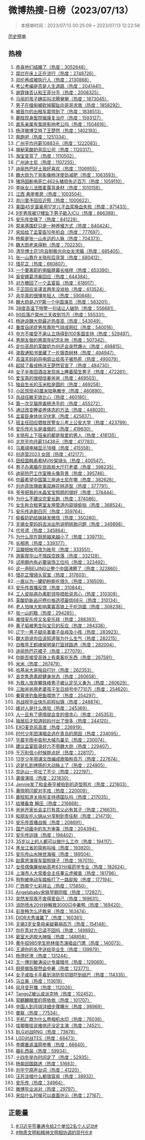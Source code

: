 <h1>
微博热搜-日榜（2023/07/13）
</h1>
<blockquote>
<p>
本榜单时间：2023/07/13 00:25:09 ~ 2023/07/13 12:22:58
</p>
</blockquote>
<p>
<a href="https://github.com/daifee/weibo-hot-search/tree/main/archives/daily">历史榜单</a>
</p>
<h2>
热榜
</h2>
<ol>

<li>
<a href="https://s.weibo.com/weibo?q=%23%E6%81%AD%E5%96%9C%E4%BB%96%E4%BB%AC%E7%BB%93%E5%A9%9A%E4%BA%86%23" target="weibo">
恭喜他们结婚了（热度：3052648）
</a>
</li>

<li>
<a href="https://s.weibo.com/weibo?q=%23%E8%85%90%E7%83%82%E5%9C%A8%E5%BA%8A%E4%B8%8A%E6%AD%A3%E5%9C%A8%E6%B5%81%E8%A1%8C%23" target="weibo">
腐烂在床上正在流行（热度：2748726）
</a>
</li>

<li>
<a href="https://s.weibo.com/weibo?q=%23%E9%82%93%E4%BC%A6%E5%86%8D%E6%88%90%E8%A2%AB%E6%89%A7%E8%A1%8C%E4%BA%BA%23" target="weibo">
邓伦再成被执行人（热度：2130868）
</a>
</li>

<li>
<a href="https://s.weibo.com/weibo?q=%23%E8%80%83%E5%85%AC%E8%80%83%E7%BC%96%E6%98%AF%E5%90%A6%E6%98%AF%E4%BA%BA%E7%94%9F%E9%80%80%E8%B7%AF%23" target="weibo">
考公考编是否是人生退路（热度：2041441）
</a>
</li>

<li>
<a href="https://s.weibo.com/weibo?q=%23%E8%B0%A2%E9%9C%86%E9%94%8B%E5%90%A6%E8%AE%A4%E5%92%8C%E7%8E%8B%E8%8F%B2%E5%88%86%E6%89%8B%23" target="weibo">
谢霆锋否认和王菲分手（热度：2008325）
</a>
</li>

<li>
<a href="https://s.weibo.com/weibo?q=%23%E9%A9%AC%E4%B8%BD%E7%9A%84%E5%AD%A9%E5%AD%90%E7%A1%AE%E5%AE%9E%E5%8F%AB%E6%B2%88%E8%85%BE%E8%88%85%E8%88%85%23" target="weibo">
马丽的孩子确实叫沈腾舅舅（热度：1873045）
</a>
</li>

<li>
<a href="https://s.weibo.com/weibo?q=%23%E7%94%B7%E5%AD%90%E5%9C%A8%E7%BC%85%E7%94%B8%E8%A2%AB%E7%A0%8D%E6%8E%89%E8%84%9A%E8%B6%BE%E5%90%91%E5%93%A5%E5%93%A5%E6%B1%82%E6%95%91%23" target="weibo">
男子在缅甸被砍掉脚趾向哥哥求救（热度：1858292）
</a>
</li>

<li>
<a href="https://s.weibo.com/weibo?q=%23%E8%A2%AB%E9%A6%96%E5%B0%94%E7%9A%84%E5%87%BA%E7%A7%9F%E8%BD%A6%E9%9C%87%E6%83%8A%E5%88%B0%E4%BA%86%23" target="weibo">
被首尔的出租车震惊到了（热度：1838513）
</a>
</li>

<li>
<a href="https://s.weibo.com/weibo?q=%23%E9%B9%BF%E6%99%97%E7%8E%B0%E8%BA%AB%E5%8C%BB%E9%99%A2%E5%81%9A%E5%BA%B7%E5%A4%8D%E6%B2%BB%E7%96%97%23" target="weibo">
鹿晗现身医院做康复治疗（热度：1593127）
</a>
</li>

<li>
<a href="https://s.weibo.com/weibo?q=%23%E7%9B%B4%E7%B3%BB%E4%BA%B2%E5%B1%9E%E6%9C%89%E6%A1%88%E5%BA%95%E5%BD%B1%E5%93%8D%E8%80%83%E5%85%AC%E5%90%97%23" target="weibo">
直系亲属有案底影响考公吗（热度：1504616）
</a>
</li>

<li>
<a href="https://s.weibo.com/weibo?q=%23%E6%9D%A8%E6%B4%8B%E5%BE%AE%E5%8D%9A%E8%89%BE%E7%89%B9%E4%BA%86%E7%8E%8B%E6%A5%9A%E7%84%B6%23" target="weibo">
杨洋微博艾特了王楚然（热度：1402193）
</a>
</li>

<li>
<a href="https://s.weibo.com/weibo?q=%23%E5%A5%94%E8%B7%91%E5%90%A7%23" target="weibo">
奔跑吧（热度：1251334）
</a>
</li>

<li>
<a href="https://s.weibo.com/weibo?q=%23%E5%B9%BF%E5%B7%9E%E5%B9%B3%E5%9D%87%E6%9C%88%E8%96%AA10883%E5%85%83%23" target="weibo">
广州平均月薪10883元（热度：1222083）
</a>
</li>

<li>
<a href="https://s.weibo.com/weibo?q=%23%E6%8F%AD%E7%A7%98%E8%8C%89%E9%85%B8%E5%A5%B6%E8%83%8C%E5%90%8E%E5%85%AC%E5%8F%B8%23" target="weibo">
揭秘茉酸奶背后公司（热度：1120317）
</a>
</li>

<li>
<a href="https://s.weibo.com/weibo?q=%23%E6%B7%98%E5%AE%9D%E5%8F%98%E8%93%9D%E4%BA%86%23" target="weibo">
淘宝变蓝了（热度：1110502）
</a>
</li>

<li>
<a href="https://s.weibo.com/weibo?q=%23%E5%B9%BF%E5%B7%9E%E8%BF%AA%E5%A3%AB%E5%B0%BC%23" target="weibo">
广州迪士尼（热度：1107255）
</a>
</li>

<li>
<a href="https://s.weibo.com/weibo?q=%23%E8%BF%AA%E4%B8%BD%E7%83%AD%E5%B7%B4%E5%A5%BD%E5%9C%9F%E6%88%91%E5%A5%BD%E5%96%9C%E6%AC%A2%23" target="weibo">
迪丽热巴好土我好喜欢（热度：1106955）
</a>
</li>

<li>
<a href="https://s.weibo.com/weibo?q=%23%E9%AD%8F%E5%A4%A7%E5%8B%8B%E4%B8%BA%E4%BA%86%E8%83%8C%E5%BD%B1%E5%83%8F%E6%9D%A8%E6%B4%8B%E4%BD%BF%E5%8A%B2%E5%87%8F%E8%82%A5%23" target="weibo">
魏大勋为了背影像杨洋使劲减肥（热度：1063593）
</a>
</li>

<li>
<a href="https://s.weibo.com/weibo?q=%23%E7%8C%AA%E5%9C%BA%E5%9B%A0%E6%96%AD%E7%94%B5%E6%AD%BB%E4%BA%A1462%E5%A4%B4%E7%8C%AA%E6%8D%9F%E5%A4%B1%E8%BF%91%E7%99%BE%E4%B8%87%23" target="weibo">
猪场因断电死亡462头猪损失近百万（热度：1059110）
</a>
</li>

<li>
<a href="https://s.weibo.com/weibo?q=%23%E6%9D%8E%E5%92%8F%E5%A5%B3%E5%84%BF%E6%B3%95%E5%9B%BE%E9%BA%A6%E9%9C%B2%E8%83%8C%E8%BA%AB%E6%9D%90%23" target="weibo">
李咏女儿法图麦露背身材（热度：1010158）
</a>
</li>

<li>
<a href="https://s.weibo.com/weibo?q=%23%E6%B1%9F%E8%A5%BF%20%E6%82%AC%E5%B4%96%E5%A5%97%E6%88%BF%23" target="weibo">
江西 悬崖套房（热度：1003504）
</a>
</li>

<li>
<a href="https://s.weibo.com/weibo?q=%23%E4%BA%95%E5%B7%9D%E9%87%8C%E4%BA%88%E5%9B%9E%E5%BA%94%E8%BF%91%E7%85%A7%23" target="weibo">
井川里予回应近照（热度：1000622）
</a>
</li>

<li>
<a href="https://s.weibo.com/weibo?q=%23%E7%BE%8E%E5%9B%BD45%E5%B2%81%E5%AF%8C%E8%B1%AA%E7%94%A817%E5%B2%81%E5%84%BF%E5%AD%90%E8%A1%80%E6%B5%86%E6%8D%A2%E8%A1%80%E5%A4%B1%E8%B4%A5%23" target="weibo">
美国45岁富豪用17岁儿子血浆换血失败（热度：871433）
</a>
</li>

<li>
<a href="https://s.weibo.com/weibo?q=%239%E5%B2%81%E7%94%B7%E5%AD%A9%E8%A2%AB17%E6%A5%BC%E5%9D%A0%E4%B8%8B%E7%94%B7%E5%AD%90%E7%A0%B8%E5%85%A5ICU%23" target="weibo">
9岁男孩被17楼坠下男子砸入ICU（热度：866389）
</a>
</li>

<li>
<a href="https://s.weibo.com/weibo?q=%23%E5%AE%89%E4%B9%90%E4%BC%A0%E7%A9%BA%E9%99%8D%E4%BA%86%23" target="weibo">
安乐传空降了（热度：841229）
</a>
</li>

<li>
<a href="https://s.weibo.com/weibo?q=%23%E5%8E%9F%E6%9D%A5%E5%9F%BA%E5%9B%B4%E8%99%BE%E5%8F%AA%E6%98%AF%E4%B8%80%E7%A7%8D%E5%85%BB%E6%AE%96%E6%96%B9%E5%BC%8F%23" target="weibo">
原来基围虾只是一种养殖方式（热度：840424）
</a>
</li>

<li>
<a href="https://s.weibo.com/weibo?q=%23%E5%AE%8B%E7%84%B0%E7%BB%99%E4%BA%86%E5%AD%9F%E5%AE%B4%E8%87%A310%E5%B9%B4%E6%9C%BA%E4%BC%9A%23" target="weibo">
宋焰给了孟宴臣10年机会（热度：777697）
</a>
</li>

<li>
<a href="https://s.weibo.com/weibo?q=%23%E6%9D%A8%E7%B4%AB%E6%98%AF%E5%BC%A0%E4%B8%80%E5%B1%B1%E6%B0%B8%E8%BF%9C%E7%9A%84%E4%BA%BA%E8%84%89%23" target="weibo">
杨紫是张一山永远的人脉（热度：704373）
</a>
</li>

<li>
<a href="https://s.weibo.com/weibo?q=%23%E9%AD%8F%E5%A4%A7%E5%8B%8B%E8%80%81%E6%9D%A5%E5%BE%97%E7%B2%89%23" target="weibo">
魏大勋老来得粉（热度：702230）
</a>
</li>

<li>
<a href="https://s.weibo.com/weibo?q=%23%E6%B8%85%E5%8D%8E%E5%8D%9A%E5%A3%AB%E8%8A%B11%E6%9C%88%E8%87%AA%E5%88%B6%E6%9E%81%E5%85%89%E5%90%91%E5%A5%B3%E5%8F%8B%E6%B1%82%E5%A9%9A%23" target="weibo">
清华博士花1月自制极光向女友求婚（热度：685405）
</a>
</li>

<li>
<a href="https://s.weibo.com/weibo?q=%23%E5%BC%A0%E4%B8%80%E5%B1%B1%E9%9D%A0%E5%9C%A8%E5%85%B3%E6%99%93%E5%BD%A4%E5%90%8E%E8%83%8C%E5%93%AD%23" target="weibo">
张一山靠在关晓彤后背哭（热度：680412）
</a>
</li>

<li>
<a href="https://s.weibo.com/weibo?q=%23%E6%83%9C%E8%8A%B1%E8%8A%B7%23" target="weibo">
惜花芷（热度：660807）
</a>
</li>

<li>
<a href="https://s.weibo.com/weibo?q=%23%E4%B8%80%E4%B8%AA%E8%A6%81%E7%A6%BB%E8%81%8C%E7%9A%84%E7%94%B5%E8%84%91%E5%B1%8F%E5%B9%95%E9%95%BF%E5%95%A5%E6%A0%B7%23" target="weibo">
一个要离职的电脑屏幕长啥样（热度：653390）
</a>
</li>

<li>
<a href="https://s.weibo.com/weibo?q=%23%E5%A5%9A%E5%AE%89%E5%A8%9C%E8%91%9B%E6%B2%9B%E8%B1%AA%E5%9B%9E%E5%BA%94%23" target="weibo">
奚安娜葛沛豪回应（热度：644384）
</a>
</li>

<li>
<a href="https://s.weibo.com/weibo?q=%23%E5%AF%B9%E6%96%B9%E6%92%A4%E5%9B%9E%E4%BA%86%E4%B8%80%E4%B8%AA%E5%AD%9F%E5%AE%B4%E8%87%A3%23" target="weibo">
对方撤回了一个孟宴臣（热度：618917）
</a>
</li>

<li>
<a href="https://s.weibo.com/weibo?q=%23%E4%BA%8E%E6%AD%A3%E5%9B%9E%E5%BA%94%E5%90%B4%E8%B0%A8%E8%A8%80%E4%B8%A4%E5%B9%B4%E6%B2%A1%E6%88%8F%E6%8B%8D%23" target="weibo">
于正回应吴谨言两年没戏拍（热度：613524）
</a>
</li>

<li>
<a href="https://s.weibo.com/weibo?q=%23%E4%BD%99%E5%8D%8E%E7%9C%9F%E7%9A%84%E5%BE%88%E6%87%82%E5%B9%B4%E8%BD%BB%E4%BA%BA%23" target="weibo">
余华真的很懂年轻人（热度：590848）
</a>
</li>

<li>
<a href="https://s.weibo.com/weibo?q=%23%E9%AD%8F%E5%A4%A7%E5%8B%8B%E6%98%AFJYP%E7%AC%AC%E4%B8%80%E4%B8%AA%E4%B8%AD%E5%9B%BD%E6%BC%94%E5%91%98%23" target="weibo">
魏大勋是JYP第一个中国演员（热度：583201）
</a>
</li>

<li>
<a href="https://s.weibo.com/weibo?q=%2338%E5%BA%A6%E9%AB%98%E6%B8%A9%E4%B8%8B%E7%89%B9%E8%AD%A6%E4%B8%80%E5%8F%A5%E8%AF%9D%E8%AE%A9%E4%BA%BA%E7%A0%B4%E9%98%B2%23" target="weibo">
38度高温下特警一句话让人破防（热度：556681）
</a>
</li>

<li>
<a href="https://s.weibo.com/weibo?q=%2390%E5%90%8E%E8%90%BD%E6%88%B7%E5%B8%B8%E5%B7%9E%E4%B8%89%E5%A4%A9%E6%94%B6%E5%88%B015%E4%B8%87%23" target="weibo">
90后落户常州三天收到15万（热度：555331）
</a>
</li>

<li>
<a href="https://s.weibo.com/weibo?q=%23%E6%9D%A8%E8%BF%AA%E8%AF%B4%E9%AD%8F%E5%A4%A7%E5%8B%8B%E6%9C%80%E8%BF%91%E7%83%AD%E5%BA%A6%E9%AB%98%23" target="weibo">
杨迪说魏大勋最近热度高（热度：543049）
</a>
</li>

<li>
<a href="https://s.weibo.com/weibo?q=%23%E9%87%8D%E5%BA%A6%E8%87%AA%E9%97%AD%E7%97%87%E7%94%B7%E5%AD%A9%E9%9D%A0%E5%90%B9%E6%B0%94%E7%90%83%E6%88%90%E7%BD%91%E7%BA%A2%23" target="weibo">
重度自闭症男孩靠吹气球成网红（热度：540016）
</a>
</li>

<li>
<a href="https://s.weibo.com/weibo?q=%23%E4%B8%AD%E6%96%B9%E4%B8%8D%E6%8E%A5%E5%8F%97%E4%B8%8D%E6%89%BF%E8%AE%A4%E7%AB%8B%E5%9C%BA%E5%BE%97%E5%88%B0100%E5%A4%9A%E5%9B%BD%E6%94%AF%E6%8C%81%23" target="weibo">
中方不接受不承认立场得到100多国支持（热度：529497）
</a>
</li>

<li>
<a href="https://s.weibo.com/weibo?q=%23%E7%94%B7%E6%9C%8B%E5%8F%8B%E5%81%9A%E7%9A%84%E4%B8%A4%E5%91%A8%E5%B9%B4%E7%BA%AA%E5%BF%B5%E7%A4%BC%E7%89%A9%23" target="weibo">
男朋友做的两周年纪念礼物（热度：507342）
</a>
</li>

<li>
<a href="https://s.weibo.com/weibo?q=%23%E5%AE%9A%E4%BB%B7%E9%AB%98%E6%98%82%E7%9A%84%E8%8C%89%E9%85%B8%E5%A5%B6%E4%B8%BA%E4%BD%95%E8%BF%98%E4%BC%9A%E7%AA%81%E7%84%B6%E7%88%86%E7%81%AB%23" target="weibo">
定价高昂的茉酸奶为何还会突然爆火（热度：498815）
</a>
</li>

<li>
<a href="https://s.weibo.com/weibo?q=%23%E5%BD%95%E5%8F%96%E9%80%9A%E7%9F%A5%E4%B9%A6%E9%87%8C%E8%97%8F%E4%BA%86%E4%B8%80%E7%89%87%E9%93%B6%E6%9D%8F%E6%A0%91%E6%9E%97%23" target="weibo">
录取通知书里藏了一片银杏树林（热度：494947）
</a>
</li>

<li>
<a href="https://s.weibo.com/weibo?q=%23%E9%AB%98%E6%B8%A9%E5%A4%A9%E5%A6%88%E5%A6%88%E5%B0%86%E7%94%B5%E6%89%87%E8%AE%A9%E7%BB%99%E5%AD%A9%E5%AD%90%E8%A2%AB%E7%83%AD%E6%AD%BB%23" target="weibo">
高温天妈妈将电扇让给孩子被热死（热度：490079）
</a>
</li>

<li>
<a href="https://s.weibo.com/weibo?q=%23%E8%B5%B7%E7%8C%9B%E4%BA%86%E7%9C%8B%E6%88%90%E6%9D%A8%E6%B4%8B%E7%8E%8B%E6%A5%9A%E7%84%B6%E5%AE%98%E5%AE%A3%E4%BA%86%23" target="weibo">
起猛了看成杨洋王楚然官宣了（热度：484730）
</a>
</li>

<li>
<a href="https://s.weibo.com/weibo?q=%23%E5%A5%B3%E5%AD%90%E5%8D%8A%E5%A4%9C%E5%9B%9E%E9%85%92%E5%BA%97%E5%8F%91%E7%8E%B0%E5%BA%8A%E4%B8%8A%E7%9D%A1%E7%9D%80%E9%99%8C%E7%94%9F%E7%94%B7%E5%AD%90%23" target="weibo">
女子半夜回酒店发现床上睡着陌生男子（热度：472261）
</a>
</li>

<li>
<a href="https://s.weibo.com/weibo?q=%23%E7%88%B1%E5%AE%9D%E7%9C%9F%E7%9A%84%E5%BE%88%E7%9B%B8%E4%BF%A1%E5%A7%9C%E7%88%B8%E7%88%B8%23" target="weibo">
爱宝真的很相信姜爸爸（热度：469503）
</a>
</li>

<li>
<a href="https://s.weibo.com/weibo?q=%23%E7%8B%AC%E8%87%AA%E7%94%9F%E9%95%BF%E7%9A%84%E7%8E%89%E7%B1%B3%E7%B2%92%E6%98%AF%E5%9C%86%E7%9A%84%23" target="weibo">
独自生长的玉米粒是圆的（热度：469258）
</a>
</li>

<li>
<a href="https://s.weibo.com/weibo?q=%23%E5%B0%8F%E5%8C%BA%E6%83%8A%E7%8E%B040%E5%8E%98%E7%B1%B3%E9%99%86%E9%BE%9F%E6%95%A3%E6%AD%A5%23" target="weibo">
小区惊现40厘米陆龟散步（热度：460890）
</a>
</li>

<li>
<a href="https://s.weibo.com/weibo?q=%23%E8%82%96%E6%88%98%E4%BB%BB%E6%95%8F%E6%97%A0%E6%95%88%E6%AF%94%E5%BF%83%23" target="weibo">
肖战任敏无效比心（热度：460180）
</a>
</li>

<li>
<a href="https://s.weibo.com/weibo?q=%23%E7%AC%AC%E4%B8%80%E6%AC%A1%E8%A7%81%E7%8C%AB%E7%94%A8%E9%A6%99%E8%82%A0%E6%B4%97%E6%89%8B%E7%9A%84%23" target="weibo">
第一次见猫用香肠洗手的（热度：455272）
</a>
</li>

<li>
<a href="https://s.weibo.com/weibo?q=%23%E9%80%9A%E8%BF%87%E6%94%B9%E5%8F%98%E7%9D%A1%E5%A7%BF%E5%85%BB%E4%BD%93%E6%80%81%E7%9A%84%E6%96%B9%E6%B3%95%23" target="weibo">
通过改变睡姿养体态的方法（热度：448020）
</a>
</li>

<li>
<a href="https://s.weibo.com/weibo?q=%23%E5%AD%9F%E5%AE%B4%E8%87%A3%E8%BA%AB%E4%BD%93%E7%8A%B6%E5%86%B5%E4%BC%8F%E7%AC%94%23" target="weibo">
孟宴臣身体状况伏笔（热度：425837）
</a>
</li>

<li>
<a href="https://s.weibo.com/weibo?q=%23%E7%8F%AD%E4%B8%BB%E4%BB%BB%E5%9B%9E%E5%BA%94%E7%89%BA%E7%89%B2%E6%B0%91%E8%AD%A6%E5%A5%B3%E5%84%BF%E8%80%83%E4%B8%8A%E5%85%AC%E5%AE%89%E5%A4%A7%E5%AD%A6%23" target="weibo">
班主任回应牺牲民警女儿考上公安大学（热度：423799）
</a>
</li>

<li>
<a href="https://s.weibo.com/weibo?q=%23%E5%AE%89%E4%B9%90%E4%BC%A0%E7%89%87%E5%A4%B4%E6%98%AF%E8%B0%81%E5%81%9A%E7%9A%84%23" target="weibo">
安乐传片头是谁做的（热度：419630）
</a>
</li>

<li>
<a href="https://s.weibo.com/weibo?q=%23%E5%85%B3%E6%99%93%E5%BD%A4%E4%B8%8A%E4%B8%8B%E7%8F%AD%E4%BA%B2%E7%9A%84%E9%83%BD%E6%98%AF%E6%88%91%E7%88%B1%E7%9A%84%E7%94%B7%E4%BA%BA%23" target="weibo">
关晓彤上下班亲的都是我爱的男人（热度：418135）
</a>
</li>

<li>
<a href="https://s.weibo.com/weibo?q=%23%E5%8C%97%E4%BA%AC%E5%B9%B3%E5%9D%87%E6%9C%88%E8%96%AA13438%E5%85%83%23" target="weibo">
北京平均月薪13438元（热度：417783）
</a>
</li>

<li>
<a href="https://s.weibo.com/weibo?q=%23%E9%A9%AC%E5%98%89%E7%A5%BA%E7%94%B5%E6%A2%AF%E6%98%BE%E7%A4%BA18%E6%A5%BC%23" target="weibo">
马嘉祺电梯显示18楼（热度：415558）
</a>
</li>

<li>
<a href="https://s.weibo.com/weibo?q=%23%E5%88%9B%E9%80%A0%E8%90%A52023%20%E5%A5%B3%E5%9B%A2%23" target="weibo">
创造营2023 女团（热度：412177）
</a>
</li>

<li>
<a href="https://s.weibo.com/weibo?q=%23%E7%94%B0%E6%9F%BE%E5%9B%BD%E9%9F%A9%E7%B4%A0%E5%B8%8CMV%E5%90%B5%E6%9E%B6%E9%95%9C%E5%A4%B4%23" target="weibo">
田柾国韩素希MV吵架镜头（热度：400547）
</a>
</li>

<li>
<a href="https://s.weibo.com/weibo?q=%23%E7%94%B7%E5%AD%90%E5%8A%9E%E7%A6%BB%E5%A9%9A%E5%9C%A8%E6%B0%91%E6%94%BF%E5%B1%80%E5%A4%A7%E5%8E%85%E6%89%93%E8%80%81%E5%A9%86%23" target="weibo">
男子办离婚在民政局大厅打老婆（热度：398235）
</a>
</li>

<li>
<a href="https://s.weibo.com/weibo?q=%23%E8%BF%AA%E4%B8%BD%E7%83%AD%E5%B7%B4%E5%B7%A5%E4%BD%9C%E5%AE%A4%E6%8D%A2%E5%A4%B4%E5%83%8F%E8%83%8C%E6%99%AF%23" target="weibo">
迪丽热巴工作室换头像背景（热度：395746）
</a>
</li>

<li>
<a href="https://s.weibo.com/weibo?q=%23%E4%BD%A0%E6%9C%80%E5%B8%8C%E6%9C%9B%E4%B8%AD%E5%9B%BD%E7%AC%AC%E4%B8%89%E5%BA%A7%E8%BF%AA%E5%A3%AB%E5%B0%BC%E5%9C%A8%E5%93%AA%23" target="weibo">
你最希望中国第三座迪士尼在哪（热度：382626）
</a>
</li>

<li>
<a href="https://s.weibo.com/weibo?q=%23%E5%88%98%E4%BA%A6%E8%8F%B2%E7%8E%AB%E7%91%B0%E6%95%85%E4%BA%8B%E5%8F%8C%E9%BA%BB%E8%8A%B1%E8%BE%AB%E9%80%A0%E5%9E%8B%23" target="weibo">
刘亦菲玫瑰故事双麻花辫造型（热度：377791）
</a>
</li>

<li>
<a href="https://s.weibo.com/weibo?q=%23%E7%88%B7%E7%88%B7%E6%8A%8A%E6%88%91%E7%9A%84%E6%B0%B4%E6%99%B6%E5%AE%9D%E5%AE%9D%E7%85%A7%E9%A1%BE%E7%9A%84%E5%BE%88%E5%A5%BD%23" target="weibo">
爷爷把我的水晶宝宝照顾的很好（热度：374444）
</a>
</li>

<li>
<a href="https://s.weibo.com/weibo?q=%23%E4%B8%BA%E4%BB%80%E4%B9%88%E4%B8%8D%E5%BB%BA%E8%AE%AE%E6%81%8B%E7%88%B1%E9%95%BF%E8%B7%91%23" target="weibo">
为什么不建议恋爱长跑（热度：374086）
</a>
</li>

<li>
<a href="https://s.weibo.com/weibo?q=%23%E5%A5%B3%E7%94%9F%E7%A7%B0%E5%90%88%E7%A7%9F%E7%94%B7%E5%AE%A4%E5%8F%8B%E7%94%A8%E7%AE%A1%E9%81%93%E5%86%85%E7%AA%A5%E9%95%9C%E5%81%B7%E6%8B%8D%23" target="weibo">
女生称合租男室友用管道内窥镜偷拍（热度：368524）
</a>
</li>

<li>
<a href="https://s.weibo.com/weibo?q=%23%E5%AE%89%E4%B9%90%E4%BC%A0%E8%BF%BD%E5%89%A7%E6%97%A5%E5%8E%86%23" target="weibo">
安乐传追剧日历（热度：359764）
</a>
</li>

<li>
<a href="https://s.weibo.com/weibo?q=%23%E5%81%B7%E7%9C%8B%E5%A5%B6%E5%A5%B6%E7%BB%99%E5%A6%B9%E5%A6%B9%E5%8F%91%E5%BE%AE%E4%BF%A1%23" target="weibo">
偷看奶奶给妹妹发微信（热度：350280）
</a>
</li>

<li>
<a href="https://s.weibo.com/weibo?q=%23%E6%97%A0%E9%94%A1%E5%A5%B3%E7%AB%A5%E5%A6%88%E5%A6%88%E5%8E%BB%E6%B4%BE%E5%87%BA%E6%89%80%E8%AF%B4%E6%98%8E%E8%BD%AC%E6%AC%BE%E9%97%AE%E9%A2%98%23" target="weibo">
无锡女童妈妈去派出所说明转款问题（热度：349898）
</a>
</li>

<li>
<a href="https://s.weibo.com/weibo?q=%23%E4%BB%A3%E5%8F%B7%E9%B8%A2%23" target="weibo">
代号鸢（热度：345864）
</a>
</li>

<li>
<a href="https://s.weibo.com/weibo?q=%23%E4%B8%BA%E4%BB%80%E4%B9%88%E7%8E%B0%E5%9C%A8%E5%8E%A8%E6%88%BF%E8%B6%8A%E6%9D%A5%E8%B6%8A%E5%B0%8F%E4%BA%86%23" target="weibo">
为什么现在厨房越来越小了（热度：339713）
</a>
</li>

<li>
<a href="https://s.weibo.com/weibo?q=%23%E9%95%BF%E7%9B%B8%E6%80%9D%23" target="weibo">
长相思（热度：339377）
</a>
</li>

<li>
<a href="https://s.weibo.com/weibo?q=%23%E8%B1%86%E7%93%A3%E6%8A%8A%E5%B8%90%E5%8F%B7%E6%94%B9%E4%B8%BA%E8%B4%A6%E5%8F%B7%23" target="weibo">
豆瓣把帐号改为账号（热度：333551）
</a>
</li>

<li>
<a href="https://s.weibo.com/weibo?q=%23%E6%B8%B8%E5%AE%A2%E7%88%AC%E5%8D%8E%E5%B1%B1%E4%B8%8D%E6%85%8E%E8%B8%A9%E7%A9%BA%E8%B7%8C%E8%90%BD%23" target="weibo">
游客爬华山不慎踩空跌落（热度：332128）
</a>
</li>

<li>
<a href="https://s.weibo.com/weibo?q=%23%E8%AF%95%E7%94%A8%E6%9C%9F%E5%86%85%E6%9C%89%E5%BF%85%E8%A6%81%E8%A3%85%E9%A5%B0%E5%B7%A5%E4%BD%8D%E5%90%97%23" target="weibo">
试用期内有必要装饰工位吗（热度：323492）
</a>
</li>

<li>
<a href="https://s.weibo.com/weibo?q=%23%E8%BF%99%E4%B8%80%E5%A3%B0BEIJING%E8%AE%A9%E6%95%B4%E4%B8%AA%E4%B8%AD%E5%9B%BD%E6%B2%B8%E8%85%BE%E4%BA%86%23" target="weibo">
这一声BEIJING让整个中国沸腾了（热度：322860）
</a>
</li>

<li>
<a href="https://s.weibo.com/weibo?q=%23%E6%83%9C%E8%8A%B1%E8%8A%B7%E6%85%A2%E9%95%9C%E5%A4%B4%E5%AE%98%E5%AE%A3%23" target="weibo">
惜花芷慢镜头官宣（热度：317603）
</a>
</li>

<li>
<a href="https://s.weibo.com/weibo?q=%23%E4%B8%80%E7%9B%B4%E4%BB%A5%E4%B8%BA%E4%B8%80%E7%BD%90%E5%A5%B6%E7%B2%89%E8%83%BD%E5%90%83%E5%BE%88%E4%B9%85%23" target="weibo">
一直以为一罐奶粉能吃很久（热度：316509）
</a>
</li>

<li>
<a href="https://s.weibo.com/weibo?q=%23%E5%AE%89%E4%B9%90%E4%BC%A0%E9%A6%96%E6%92%AD%E5%8F%8D%E9%A6%88%23" target="weibo">
安乐传首播反馈（热度：310844）
</a>
</li>

<li>
<a href="https://s.weibo.com/weibo?q=%23%E5%B7%A5%E4%BA%BA%E7%9A%AE%E8%82%A4%E7%97%85%E5%8A%9E%E7%A6%BB%E8%81%8C%E9%A2%86%E5%AF%BC%E6%8D%82%E8%84%B8%E8%AF%B4%E6%81%B6%E5%BF%83%23" target="weibo">
工人皮肤病办离职领导捂脸说恶心（热度：310309）
</a>
</li>

<li>
<a href="https://s.weibo.com/weibo?q=%23%E8%8C%89%E9%85%B8%E5%A5%B6%E6%96%B0%E5%93%81%E9%97%AE%E5%8D%B7%E4%BB%B7%E6%A0%BC%E9%80%89%E9%A1%B9%E6%9C%80%E4%BD%8E68%E5%85%83%23" target="weibo">
茉酸奶新品问卷价格选项最低68元（热度：310134）
</a>
</li>

<li>
<a href="https://s.weibo.com/weibo?q=%23%E8%80%81%E4%BA%BA%E6%80%95%E5%91%B3%E5%A4%A7%E5%BD%B1%E5%93%8D%E4%B9%98%E5%AE%A2%E9%AB%98%E9%93%81%E4%B8%8A%E5%B9%B2%E5%90%83%E6%B3%A1%E9%9D%A2%23" target="weibo">
老人怕味大影响乘客高铁上干吃泡面（热度：308238）
</a>
</li>

<li>
<a href="https://s.weibo.com/weibo?q=%23%E5%BC%A0%E4%B8%80%E5%B1%B1%E7%9A%84%E9%9E%8B%23" target="weibo">
张一山的鞋（热度：294285）
</a>
</li>

<li>
<a href="https://s.weibo.com/weibo?q=%23%E9%9A%BE%E6%80%AA%E5%AE%89%E4%B9%90%E4%BC%A0%E5%8F%88%E5%90%8D%E5%AE%89%E4%B9%90%E8%BD%AC%23" target="weibo">
难怪安乐传又名安乐转（热度：288393）
</a>
</li>

<li>
<a href="https://s.weibo.com/weibo?q=%23%E9%BB%84%E5%AD%90%E9%9F%AC%E8%A2%AB%E7%94%B7%E7%94%9F%E5%8F%AB%E5%AE%9D%E8%B4%9D%E7%9A%84%E5%8F%8D%E5%BA%94%23" target="weibo">
黄子韬被男生叫宝贝的反应（热度：284336）
</a>
</li>

<li>
<a href="https://s.weibo.com/weibo?q=%23%E8%BE%BD%E5%AE%81%E4%B8%80%E7%94%B7%E5%AD%90%E7%96%91%E6%9D%80%E5%AE%B3%E5%A6%BB%E5%AD%90%E5%B2%B3%E6%AF%8D%E5%8F%8A%E5%B0%8F%E5%AD%A9%23" target="weibo">
辽宁一男子疑杀害妻子岳母及小孩（热度：283923）
</a>
</li>

<li>
<a href="https://s.weibo.com/weibo?q=%23%E9%AD%8F%E5%A4%A7%E5%8B%8B%E8%AF%B4%E4%BD%A0%E5%BA%94%E8%AF%A5%E7%9F%A5%E9%81%93%E6%88%91%E4%B8%BA%E4%BB%80%E4%B9%88%E7%94%9F%E6%B0%94%23" target="weibo">
魏大勋说你应该知道我为什么生气（热度：282215）
</a>
</li>

<li>
<a href="https://s.weibo.com/weibo?q=%23%E7%99%BD%E6%95%AC%E4%BA%AD%E7%8E%8B%E9%B9%A4%E6%A3%A3%E4%BE%AF%E6%98%8E%E6%98%8A%E6%89%93%E7%AF%AE%E7%90%83%E8%B7%AF%E9%80%8F%23" target="weibo">
白敬亭王鹤棣侯明昊打篮球路透（热度：282004）
</a>
</li>

<li>
<a href="https://s.weibo.com/weibo?q=%23%E8%BF%AA%E4%B8%BD%E7%83%AD%E5%B7%B4%E8%8A%B1%E8%A3%99%E5%AD%90%23" target="weibo">
迪丽热巴花裙子（热度：277079）
</a>
</li>

<li>
<a href="https://s.weibo.com/weibo?q=%23%E4%BD%A0%E8%83%BD%E5%90%A6%E6%8E%A5%E5%8F%97%E9%AB%98%E9%93%81%E4%B8%8A%E6%9C%89%E4%B9%98%E5%AE%A2%E5%90%83%E4%B8%9C%E8%A5%BF%23" target="weibo">
你能否接受高铁上有乘客吃东西（热度：267591）
</a>
</li>

<li>
<a href="https://s.weibo.com/weibo?q=%23%E7%B1%B3%E7%B1%B3%23" target="weibo">
米米（热度：267479）
</a>
</li>

<li>
<a href="https://s.weibo.com/weibo?q=%23%E5%93%88%E5%9F%BA%E7%B1%B3%E5%A4%A7%E5%93%A5%E7%8B%AC%E8%87%AA%E6%89%93%E9%92%88%23" target="weibo">
哈基米大哥独自打针（热度：262353）
</a>
</li>

<li>
<a href="https://s.weibo.com/weibo?q=%23%E5%90%89%E5%85%8B%E9%9A%BD%E9%80%B8%E7%B4%A0%E9%A2%9C%E5%81%A5%E8%BA%AB%E7%8A%B6%E6%80%81%23" target="weibo">
吉克隽逸素颜健身状态（热度：260658）
</a>
</li>

<li>
<a href="https://s.weibo.com/weibo?q=%23%E4%B8%BA%E6%95%91%E4%BA%BA%E6%94%BE%E5%BC%83%E6%94%80%E7%8F%A0%E5%B3%B0%E7%94%B7%E5%AD%90%E8%A2%AB%E8%AE%A4%E5%AE%9A%E8%A7%81%E4%B9%89%E5%8B%87%E4%B8%BA%23" target="weibo">
为救人放弃攀珠峰男子被认定见义勇为（热度：260629）
</a>
</li>

<li>
<a href="https://s.weibo.com/weibo?q=%23%E4%B8%89%E8%83%8E%E7%88%B8%E7%88%B8%E7%94%A8%E8%80%81%E5%A9%86%E5%AD%A9%E5%AD%90%E7%94%9F%E6%97%A5%E7%BB%84%E5%8F%B7%E4%B8%AD7710%E4%B8%87%23" target="weibo">
三胎爸爸用老婆孩子生日组号中7710万（热度：254620）
</a>
</li>

<li>
<a href="https://s.weibo.com/weibo?q=%23%E7%A7%A6%E9%9C%84%E8%B4%A4%E9%92%93%E9%B1%BC%E6%8A%8A%E9%B1%BC%E5%96%82%E9%A5%B1%E4%BA%86%23" target="weibo">
秦霄贤钓鱼把鱼喂饱了（热度：254297）
</a>
</li>

<li>
<a href="https://s.weibo.com/weibo?q=%23%E8%82%96%E6%88%98%E7%A5%9D%E6%AF%95%E4%B8%9A%E5%BF%AB%E4%B9%90%E5%89%8D%E7%A8%8B%E4%BC%BC%E9%94%A6%23" target="weibo">
肖战祝毕业快乐前程似锦（热度：248874）
</a>
</li>

<li>
<a href="https://s.weibo.com/weibo?q=%23%E5%AB%81%E5%AF%B9%E4%BA%BA%E6%98%AF%E4%BB%80%E4%B9%88%E4%BD%93%E9%AA%8C%23" target="weibo">
嫁对人是什么体验（热度：245369）
</a>
</li>

<li>
<a href="https://s.weibo.com/weibo?q=%23%E4%BA%BA%E4%B8%80%E6%97%A6%E6%9C%89%E4%BA%86%E6%84%9F%E6%83%85%E5%B0%B1%E4%BC%9A%E5%8F%98%E7%9A%84%E5%BE%88%E8%B4%AA%E5%BF%83%23" target="weibo">
人一旦有了感情就会变的很贪心（热度：245353）
</a>
</li>

<li>
<a href="https://s.weibo.com/weibo?q=%23%E7%8B%AC%E5%B1%85%E5%90%8E%E6%89%8D%E7%9F%A5%E9%81%93%E5%A6%88%E5%A6%88%E4%BB%98%E5%87%BA%E4%BA%86%E5%BE%88%E5%A4%9A%23" target="weibo">
独居后才知道妈妈付出了很多（热度：244120）
</a>
</li>

<li>
<a href="https://s.weibo.com/weibo?q=%23EXO%E9%BA%A6%E5%85%8B%E9%A3%8E%E9%AB%98%E5%BA%A6%23" target="weibo">
EXO麦克风高度（热度：236919）
</a>
</li>

<li>
<a href="https://s.weibo.com/weibo?q=%23%E6%97%B6%E4%BB%A3%E5%B0%91%E5%B9%B4%E5%9B%A2%E6%BC%94%E5%94%B1%E4%BC%9A%E9%80%89%E5%9C%A8%E9%9D%92%E5%B2%9B%E7%9A%84%E5%8E%9F%E5%9B%A0%23" target="weibo">
时代少年团演唱会选在青岛的原因（热度：234095）
</a>
</li>

<li>
<a href="https://s.weibo.com/weibo?q=%23%E5%8D%8E%E6%99%A8%E5%AE%87%E9%9B%A8%E4%B8%AD%E5%91%8A%E5%88%AB%E5%A4%A7%E5%96%8A%E9%B8%9F%E5%B7%A2%E8%A7%81%23" target="weibo">
华晨宇雨中告别大喊鸟巢见（热度：230074）
</a>
</li>

<li>
<a href="https://s.weibo.com/weibo?q=%23%E5%BB%BA%E8%AE%AE%E5%AD%9F%E5%AE%B4%E8%87%A3%E5%BD%95%E5%A5%BD%E5%85%AD%E4%B8%8D%E5%B8%A6%E9%AD%8F%E5%A4%A7%E5%8B%8B%23" target="weibo">
建议孟宴臣录好六不带魏大勋（热度：229407）
</a>
</li>

<li>
<a href="https://s.weibo.com/weibo?q=%23%E5%8D%83%E4%B8%87%E5%88%AB%E4%BF%A1%E5%B0%8F%E6%97%B6%E5%80%99%E8%83%96%E7%82%B9%E5%A5%BD%23" target="weibo">
千万别信小时候胖点好（热度：228117）
</a>
</li>

<li>
<a href="https://s.weibo.com/weibo?q=%2313%E5%B2%81%E5%B0%91%E5%B9%B4%E6%8A%8A%E8%AF%BE%E6%96%87%E6%94%B9%E7%BC%96%E6%88%90%E6%AD%8C%E5%90%B8%E7%B2%89%E7%99%BE%E4%B8%87%23" target="weibo">
13岁少年把课文改编成歌吸粉百万（热度：227674）
</a>
</li>

<li>
<a href="https://s.weibo.com/weibo?q=%23%E8%BF%99%E6%98%AF%E6%89%8E%E5%88%B0%E7%83%A4%E8%82%A0%E7%9A%84%E5%A4%A7%E5%8A%A8%E8%84%89%E4%B8%8A%E4%BA%86%23" target="weibo">
这是扎到烤肠的大动脉上了（热度：224805）
</a>
</li>

<li>
<a href="https://s.weibo.com/weibo?q=%23%E5%AE%8C%E8%BE%BE%E5%B1%B1%E4%B8%80%E5%8F%B7%E5%A3%AE%E4%BA%86%E4%B8%8D%E5%B0%91%23" target="weibo">
完达山一号壮了不少（热度：222197）
</a>
</li>

<li>
<a href="https://s.weibo.com/weibo?q=%23%E9%BE%9A%E4%BF%8A%E6%BC%94%E6%8A%80%23" target="weibo">
龚俊演技（热度：221830）
</a>
</li>

<li>
<a href="https://s.weibo.com/weibo?q=%23Jennie%E5%8F%91%E4%BA%86%E5%92%8C%E9%87%91%E6%B3%B0%E4%BA%A8%E8%A2%AB%E6%8B%8D%E5%88%B0%E7%9A%84%E9%80%A0%E5%9E%8B%E7%85%A7%E7%89%87%23" target="weibo">
Jennie发了和金泰亨被拍到的造型照片（热度：221603）
</a>
</li>

<li>
<a href="https://s.weibo.com/weibo?q=%23%E9%BB%84%E6%99%93%E6%98%8E%E9%97%AB%E5%A6%AE%E5%AF%B9%E6%89%8B%E6%88%8F%23" target="weibo">
黄晓明闫妮对手戏（热度：220009）
</a>
</li>

<li>
<a href="https://s.weibo.com/weibo?q=%23%E9%B9%BF%E6%99%97%E7%9F%A5%E9%81%93%E5%85%B3%E6%99%93%E5%BD%A4%E6%94%AF%E6%8C%81%E5%BE%B7%E5%9B%BD%E9%98%9F%E5%90%97%23" target="weibo">
鹿晗知道关晓彤支持德国队吗（热度：217035）
</a>
</li>

<li>
<a href="https://s.weibo.com/weibo?q=%23%E7%BB%99%E7%8C%AA%E5%A4%87%E9%A3%9F%20%E8%A7%A3%E5%8E%8B%23" target="weibo">
给猪备食 解压（热度：216668）
</a>
</li>

<li>
<a href="https://s.weibo.com/weibo?q=%23%E7%88%B8%E7%88%B8%E5%BC%80%E5%AE%B6%E9%95%BF%E4%BC%9A%E4%B8%BB%E6%89%93%E6%9C%89%E5%85%B6%E7%88%B6%E5%BF%85%E6%9C%89%E5%85%B6%E5%AD%90%23" target="weibo">
爸爸开家长会主打有其父必有其子（热度：216631）
</a>
</li>

<li>
<a href="https://s.weibo.com/weibo?q=%23%E5%92%8C%E6%9C%8B%E5%8F%8B%E5%90%83%E7%81%AB%E9%94%85%E4%BB%8E%E5%88%86%E4%BA%AB%E5%88%B6%E5%88%B0%E8%B4%A3%E4%BB%BB%E5%88%B6%23" target="weibo">
和朋友吃火锅从分享制到责任制（热度：214719）
</a>
</li>

<li>
<a href="https://s.weibo.com/weibo?q=%23%E5%AE%89%E4%B9%90%E4%BC%A0%E9%A6%96%E6%92%AD%E6%88%98%E6%8A%A5%23" target="weibo">
安乐传首播战报（热度：208691）
</a>
</li>

<li>
<a href="https://s.weibo.com/weibo?q=%23%E5%9B%BD%E4%BA%A7%E5%8A%A8%E7%94%BB%E4%B8%AD%E7%9A%84%E4%B8%9C%E6%96%B9%E5%AE%A1%E7%BE%8E%23" target="weibo">
国产动画中的东方审美（热度：204394）
</a>
</li>

<li>
<a href="https://s.weibo.com/weibo?q=%23%E5%AE%89%E4%B9%90%E4%BC%A0%E8%BF%90%E9%95%9C%23" target="weibo">
安乐传运镜（热度：198402）
</a>
</li>

<li>
<a href="https://s.weibo.com/weibo?q=%2335%E5%B2%81%E4%BB%A5%E4%B8%8A%E7%9A%84%E4%BA%BA%E9%83%BD%E5%8F%AF%E4%BB%A5%E5%81%9A%E4%BB%80%E4%B9%88%E5%B7%A5%E4%BD%9C%23" target="weibo">
35岁以上的人都可以做什么工作（热度：194117）
</a>
</li>

<li>
<a href="https://s.weibo.com/weibo?q=%23%E9%BB%91%E9%BE%99%E6%B1%9F%E7%9C%81%E7%9A%84%E7%AE%80%E7%A7%B0%E5%8F%AB%E5%95%A5%23" target="weibo">
黑龙江省的简称叫啥（热度：193920）
</a>
</li>

<li>
<a href="https://s.weibo.com/weibo?q=%23%E5%AE%89%E4%B9%90%E4%BC%A0%E5%B1%B1%E6%B0%B4%E6%98%A0%E4%B8%96%E6%B5%B7%E6%8A%A5%23" target="weibo">
安乐传山水映世海报（热度：189504）
</a>
</li>

<li>
<a href="https://s.weibo.com/weibo?q=%23%E8%B5%B5%E9%9C%B2%E6%80%9D%E6%BC%94%E6%88%91%E8%BD%A6%E7%AA%97%E7%85%A7%E9%95%9C%E5%AD%90%23" target="weibo">
赵露思演我车窗照镜子（热度：187015）
</a>
</li>

<li>
<a href="https://s.weibo.com/weibo?q=%23%E5%A5%B3%E5%AD%A9%E5%81%B6%E5%83%8F%E5%B1%A0%E5%91%A6%E5%91%A6%E9%AB%98%E8%80%83631%E5%88%86%E6%8A%A5%E8%8D%AF%E5%AD%A6%E4%B8%93%E4%B8%9A%23" target="weibo">
女孩偶像屠呦呦高考631分报药学专业（热度：182624）
</a>
</li>

<li>
<a href="https://s.weibo.com/weibo?q=%23%E4%B8%8A%E6%B5%B7%E5%B8%82%E4%BA%BA%E5%A4%A7%E5%B8%B8%E5%A7%94%E4%BC%9A%E4%B8%BB%E4%BB%BB%E8%91%A3%E4%BA%91%E8%99%8E%E8%A2%AB%E6%9F%A5%23" target="weibo">
上海市人大常委会主任董云虎被查（热度：181796）
</a>
</li>

<li>
<a href="https://s.weibo.com/weibo?q=%23%E7%8B%97%E7%8B%97%E8%A2%AB%E7%94%B5%E5%8A%A8%E8%BD%A6%E8%B8%8F%E6%9D%BF%E6%89%93%E4%BA%86%E4%B8%80%E8%B7%AF%E5%B1%81%E8%82%A1%23" target="weibo">
狗狗被电动车踏板打了一路屁股（热度：177194）
</a>
</li>

<li>
<a href="https://s.weibo.com/weibo?q=%23%E5%B9%BF%E8%A5%BF%E5%8D%97%E5%AE%81%E4%B8%83%E5%BD%A9%E7%A5%A5%E4%BA%91%23" target="weibo">
广西南宁七彩祥云（热度：175850）
</a>
</li>

<li>
<a href="https://s.weibo.com/weibo?q=%23Angelababy%E5%AE%8B%E8%BD%B6%E6%97%A9%E6%9C%9F%E5%90%8C%E6%A1%86%23" target="weibo">
Angelababy宋轶早期同框（热度：172827）
</a>
</li>

<li>
<a href="https://s.weibo.com/weibo?q=%23%E7%AA%81%E7%84%B6%E5%8F%91%E7%8E%B0%E6%88%91%E4%B8%8D%E8%88%8D%E5%BE%97%E7%88%B1%E8%87%AA%E5%B7%B1%23" target="weibo">
突然发现我不舍得爱自己（热度：169631）
</a>
</li>

<li>
<a href="https://s.weibo.com/weibo?q=%23%E6%B6%88%E9%98%B2%E5%96%B7%E6%B0%B420%E5%88%86%E9%92%9F%E8%A7%A3%E6%95%913000%E5%8F%AA%E4%B8%AD%E6%9A%91%E9%B8%AD%23" target="weibo">
消防喷水20分钟解救3000只中暑鸭（热度：169420）
</a>
</li>

<li>
<a href="https://s.weibo.com/weibo?q=%23%E5%BD%AD%E6%98%B1%E7%95%85%E6%80%8E%E4%B9%88%E8%BF%98%E6%95%A2%E6%9D%A5%23" target="weibo">
彭昱畅怎么还敢来（热度：163474）
</a>
</li>

<li>
<a href="https://s.weibo.com/weibo?q=%23DIOR%E5%A4%A7%E7%A7%80%E8%B0%81%E8%B5%A2%E4%BA%86%23" target="weibo">
DIOR大秀谁赢了（热度：160361）
</a>
</li>

<li>
<a href="https://s.weibo.com/weibo?q=%23%E6%97%A0%E9%94%A13%E5%B2%81%E5%A5%B3%E7%AB%A5%E6%AF%8D%E4%BA%B2%E7%96%91%E5%8B%9F%E6%8D%90%E7%99%BE%E4%B8%87%23" target="weibo">
无锡3岁女童母亲疑募捐百万（热度：154148）
</a>
</li>

<li>
<a href="https://s.weibo.com/weibo?q=%23%E4%BD%A0%E5%9C%A8%E6%84%8F%E5%AF%B9%E6%96%B9%E5%B7%B2%E8%AF%BB%E4%B8%8D%E5%9B%9E%E5%90%97%23" target="weibo">
你在意对方已读不回吗（热度：149892）
</a>
</li>

<li>
<a href="https://s.weibo.com/weibo?q=%23%E5%AF%86%E5%AE%A4%E5%A4%A7%E9%80%83%E8%84%B1%E5%A4%A7%E7%A5%9E%E7%89%88%23" target="weibo">
密室大逃脱大神版（热度：148858）
</a>
</li>

<li>
<a href="https://s.weibo.com/weibo?q=%23%E9%BB%84%E7%89%9B%E6%8B%9B985%E5%AD%A6%E7%94%9F%E6%8A%A2%E6%9E%97%E4%BF%8A%E6%9D%B0%E6%BC%94%E5%94%B1%E4%BC%9A%E9%97%A8%E7%A5%A8%23" target="weibo">
黄牛招985学生抢林俊杰演唱会门票（热度：140073）
</a>
</li>

<li>
<a href="https://s.weibo.com/weibo?q=%23%E7%8E%8B%E6%BA%90%E4%BD%A0%E7%9A%84%E5%90%8D%E5%AD%97%E9%80%81%E7%BB%99%E6%AF%95%E4%B8%9A%E7%94%9F%23" target="weibo">
王源你的名字送给毕业生（热度：139979）
</a>
</li>

<li>
<a href="https://s.weibo.com/weibo?q=%23%E6%9D%A8%E6%BE%84%E5%A5%BD%E6%B8%A3%23" target="weibo">
杨澄好渣（热度：131244）
</a>
</li>

<li>
<a href="https://s.weibo.com/weibo?q=%23%E7%8E%8B%E4%B8%80%E5%8D%9A%E5%88%98%E6%95%8F%E6%B6%9B%E8%AE%BE%E8%AE%A1%E4%B8%93%E5%B1%9E%E6%9A%97%E5%8F%B7%23" target="weibo">
王一博刘敏涛设计专属暗号（热度：129069）
</a>
</li>

<li>
<a href="https://s.weibo.com/weibo?q=%23%E5%8E%A8%E6%88%BF%E5%81%9A%E9%A5%AD%E5%B1%85%E7%84%B6%E4%BC%9A%E4%B8%AD%E6%9A%91%23" target="weibo">
厨房做饭居然会中暑（热度：123771）
</a>
</li>

<li>
<a href="https://s.weibo.com/weibo?q=%23%E5%A5%B3%E5%AD%90%E6%88%92%E6%8C%87%E5%8D%A1%E6%89%8B%E7%9C%8B%E5%88%B0%E6%B6%88%E9%98%B2%E5%89%AA%E5%88%87%E9%92%B3%E5%90%93%E5%88%B0%E7%BB%93%E5%B7%B4%23" target="weibo">
女子戒指卡手看到消防剪切钳吓到结巴（热度：114335）
</a>
</li>

<li>
<a href="https://s.weibo.com/weibo?q=%23%E9%A9%AC%E7%AB%8B%E5%A5%A5%23" target="weibo">
马立奥（热度：113619）
</a>
</li>

<li>
<a href="https://s.weibo.com/weibo?q=%23%E9%A3%8E%E6%9C%88%E5%8F%98%E5%BC%80%E6%92%AD%23" target="weibo">
风月变开播（热度：112026）
</a>
</li>

<li>
<a href="https://s.weibo.com/weibo?q=%23TangoZ%E8%A2%AB%E8%AE%A4%E6%88%90%E6%B4%BE%E5%85%8B%E7%89%B9%23" target="weibo">
TangoZ被认成派克特（热度：102452）
</a>
</li>

<li>
<a href="https://s.weibo.com/weibo?q=%23%E9%83%AD%E9%BA%92%E9%BA%9F%E7%9C%BC%E9%87%8C%E7%9A%84%E8%92%8B%E4%BE%9D%E4%BE%9D%23" target="weibo">
郭麒麟眼里的蒋依依（热度：101707）
</a>
</li>

<li>
<a href="https://s.weibo.com/weibo?q=%23%E4%B8%AD%E5%9B%BD%E4%BA%BA%E5%88%B0%E6%9C%88%E7%90%83%E8%AF%A6%E7%BB%86%E6%AD%A5%E9%AA%A4%E6%9B%9D%E5%85%89%23" target="weibo">
中国人到月球详细步骤曝光（热度：98969）
</a>
</li>

<li>
<a href="https://s.weibo.com/weibo?q=%23%E6%9B%BC%E8%81%94%23" target="weibo">
曼联（热度：77534）
</a>
</li>

<li>
<a href="https://s.weibo.com/weibo?q=%23%E6%89%8B%E6%9C%BA%E5%8E%82%E5%95%86%E4%B8%BA%E4%BB%80%E4%B9%88%E5%8D%B7%E7%9B%B8%E6%9C%BA%E6%B0%B4%E5%8D%B0%23" target="weibo">
手机厂商为什么卷相机水印（热度：76036）
</a>
</li>

<li>
<a href="https://s.weibo.com/weibo?q=%23%E5%93%87%E5%94%A7%E5%94%A7%E5%93%87%E8%AF%B4%E9%9A%BE%E5%93%84%E8%BF%98%E6%B2%A1%E5%AE%9A%E4%B8%BB%E6%BC%94%23" target="weibo">
哇唧唧哇说难哄还没定主演（热度：74521）
</a>
</li>

<li>
<a href="https://s.weibo.com/weibo?q=%23BLG%E5%AF%B9%E6%88%98RNG%23" target="weibo">
BLG对战RNG（热度：73678）
</a>
</li>

<li>
<a href="https://s.weibo.com/weibo?q=%23LGD%E5%AF%B9%E6%88%98TES%23" target="weibo">
LGD对战TES（热度：68473）
</a>
</li>

<li>
<a href="https://s.weibo.com/weibo?q=%23%E6%9D%8E%E5%A8%9C%E9%87%8D%E8%BF%94%E6%B8%A9%E7%BD%91%E5%8F%82%E8%B5%9B%23" target="weibo">
李娜重返温网参赛（热度：66640）
</a>
</li>

<li>
<a href="https://s.weibo.com/weibo?q=%23%E5%A9%9A%E7%A4%BC%E8%A5%BF%E8%A3%85%23" target="weibo">
婚礼西装（热度：59934）
</a>
</li>

<li>
<a href="https://s.weibo.com/weibo?q=%23%E5%8D%81%E5%9B%9B%E5%86%AC%E4%B8%BE%E5%8A%9E%E6%97%B6%E9%97%B4%E5%AE%9A%E4%BA%86%23" target="weibo">
十四冬举办时间定了（热度：52935）
</a>
</li>

<li>
<a href="https://s.weibo.com/weibo?q=%23%E6%9D%A8%E7%B4%AB%E5%9B%9E%E5%9B%BD%E8%B7%AF%E9%80%8F%23" target="weibo">
杨紫回国路透（热度：51683）
</a>
</li>

<li>
<a href="https://s.weibo.com/weibo?q=%23%E5%88%98%E5%AE%87%E5%AE%81%E5%8E%9F%E5%A3%B0%E5%8F%B0%E8%AF%8D%23" target="weibo">
刘宇宁原声台词（热度：41220）
</a>
</li>

<li>
<a href="https://s.weibo.com/weibo?q=%23%E6%B1%AA%E8%8B%8F%E6%B3%B7%E5%94%B1%E4%BB%80%E4%B9%88%E9%83%BD%E5%BE%88%E5%AE%B9%E6%98%93%23" target="weibo">
汪苏泷唱什么都很容易（热度：38932）
</a>
</li>

<li>
<a href="https://s.weibo.com/weibo?q=%23%E5%AE%89%E4%B9%90%E4%BC%A0%23" target="weibo">
安乐传（热度：34964）
</a>
</li>

<li>
<a href="https://s.weibo.com/weibo?q=%23%E5%BE%AE%E5%8D%9A%E6%AF%95%E4%B8%9A%E6%B4%BE%E5%AF%B9%23" target="weibo">
微博毕业派对（热度：29797）
</a>
</li>

<li>
<a href="https://s.weibo.com/weibo?q=%23%E5%AE%8B%E7%84%B0%E4%BB%80%E4%B9%88%E6%97%B6%E5%80%99%E5%8F%AF%E4%BB%A5%E7%9B%B4%E9%9D%A2%E8%AE%B8%E6%B2%81%23" target="weibo">
宋焰什么时候可以直面许沁（热度：27167）
</a>
</li>

</ol>
<h2>
正能量
</h2>
<ol>

<li>
<a href="https://s.weibo.com/weibo?q=%23%23%E4%B9%A0%E8%BF%91%E5%B9%B3%E7%AD%BE%E7%BD%B2%E9%80%9A%E4%BB%A4%E7%BB%992%E4%B8%AA%E5%8D%95%E4%BD%8D2%E5%90%8D%E4%B8%AA%E4%BA%BA%E8%AE%B0%E5%8A%9F%23%23" target="weibo">
#习近平签署通令给2个单位2名个人记功#
</a>
</li>

<li>
<a href="https://s.weibo.com/weibo?q=%23%23%E7%89%A9%E8%B4%A8%E6%96%87%E6%98%8E%E5%92%8C%E7%B2%BE%E7%A5%9E%E6%96%87%E6%98%8E%E7%9B%B8%E5%8D%8F%E8%B0%83%E7%9A%84%E7%8E%B0%E4%BB%A3%E5%8C%96%23%23" target="weibo">
#物质文明和精神文明相协调的现代化#
</a>
</li>

</ol>